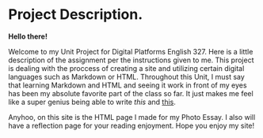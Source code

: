 # Project Description.
**Hello there!**

Welcome to my Unit Project for Digital Platforms English 327. Here is a little description of the assignment per the instructions given to me. 
This project is dealing with the proccess of creating a site and utilizing certain digital languages such as Markdown or HTML. Throughout this Unit, I must say that learning Markdown and HTML and seeing it work in front of my eyes has been my absolute favorite part of the class so far. It just makes me feel like a super genius being able to write _this_ and <ins>this</ins>. 

Anyhoo, on this site is the HTML page I made for my Photo Essay. I also will have a reflection page for your reading enjoyment. Hope you enjoy my site!
